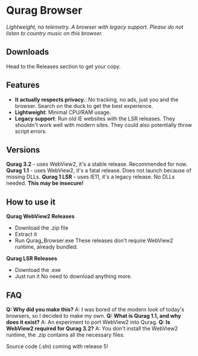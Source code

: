# Qurag Browser
*Lightweight, no telemetry. A browser with legacy support.*
*Please do not listen to country music on this browser.*

## **Downloads**
Head to the Releases section to get your copy.

## **Features**
- **It actually respects privacy.**: No tracking, no ads, just you and the browser. Search on the duck to get the best experience.
- **Lightweight**: Minimal CPU/RAM usage.
- **Legacy support**: Run old IE websites with the LSR releases. They shouldn't work well with modern sites. They could also potentially throw script errors.

## **Versions**
**Qurag 3.2** - uses WebView2, it's a stable release. Recommended for now.
**Qurag 1.1** - uses WebView2, it's a fatal release. Does not launch because of missing DLLs.
**Qurag 1 LSR** - uses IE11, it's a legacy release. No DLLs needed. **This may be insecure!**

## **How to use it**
**Qurag WebView2 Releases**
  - Download the .zip file
  - Extract it
  - Run Qurag_Browser.exe
These releases don't require WebView2 runtime, already bundled.

**Qurag LSR Releases**
  - Download the .exe
  - Just run it
No need to download anything more.

## **FAQ**
**Q: Why did you make this?**
A: I was bored of the modern look of today's browsers, so I decided to make my own.
**Q: What is Qurag 1.1, and why does it exist?**
A: An experiment to port WebView2 into Qurag.
**Q: Is WebView2 required for Qurag 3.2?**
A: You don't install the WebView2 runtime, the .zip contains all the necessary files.

Source code (.sln) coming with release 5!
